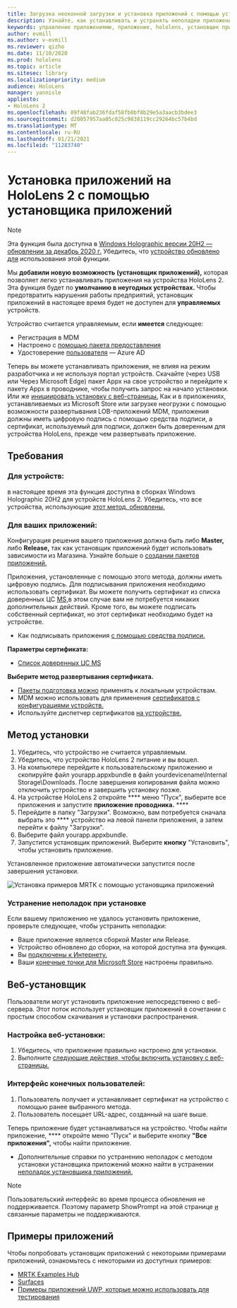 ```yaml
---
title: Загрузка неоконной загрузки и установка приложений с помощью установщика приложений HoloLens 2
description: Узнайте, как устанавливать и устранять неполадки приложений с помощью установщика приложений, а также загружать и устанавливать приложения через пользовательский интерфейс.
keywords: управление приложениями, приложение, hololens, установщик приложений
author: evmill
ms.author: v-evmill
ms.reviewer: qizho
ms.date: 11/10/2020
ms.prod: hololens
ms.topic: article
ms.sitesec: library
ms.localizationpriority: medium
audience: HoloLens
manager: yannisle
appliesto:
- HoloLens 2
ms.openlocfilehash: 89f48fab236fdaf58fb0bf8b29e5a3aacb3bdee3
ms.sourcegitcommit: d20057957aa05c025c9838119cc29264bc57b4bd
ms.translationtype: MT
ms.contentlocale: ru-RU
ms.lasthandoff: 01/21/2021
ms.locfileid: "11283740"
---
```

# Установка приложений на HoloLens 2 с помощью установщика приложений

> [!NOTE]
> Эта функция была доступна в [Windows Holographic версии 20H2 — обновлении за декабрь 2020 г.](hololens-release-notes.md) Убедитесь, что [устройство обновлено для](hololens-update-hololens.md) использования этой функции.

Мы **добавили новую возможность (установщик приложений),** которая позволяет легко устанавливать приложения на устройства HoloLens 2. Эта функция будет по **умолчанию в неугодных устройствах.** Чтобы предотвратить нарушения работы предприятий, установщик приложений в настоящее время будет не доступен для **управляемых** устройств.  

Устройство считается управляемым, если **имеется** следующее:

- Регистрация в [](hololens-enroll-mdm.md) MDM
- Настроено с [помощью пакета предоставления](hololens-provisioning.md)
- Удостоверение [пользователя](hololens-identity.md) — Azure AD

Теперь вы можете устанавливать приложения, не влияя на режим разработчика и не используя портал устройств.  Скачайте (через USB или Через Microsoft Edge) пакет Appx на свое устройство и перейдите к пакету Appx в проводнике, чтобы получить запрос на начало установки.  Или же [инициировать установку с веб-страницы.](https://docs.microsoft.com/windows/msix/app-installer/installing-windows10-apps-web)  Как и в приложениях, устанавливаемых из Microsoft Store или загрузке неогрузки с помощью [](https://docs.microsoft.com/windows/win32/appxpkg/how-to-sign-a-package-using-signtool) возможности развертывания [](https://docs.microsoft.com/windows/win32/appxpkg/how-to-sign-a-package-using-signtool#security-considerations) LOB-приложений MDM, приложения должны иметь цифровую подпись с помощью средства подписи, а сертификат, используемый для подписи, должен быть доверенным для устройства HoloLens, прежде чем развертывать приложение.

## Требования

### Для устройств:

 в настоящее время эта функция доступна в сборках Windows Holographic 20H2 для устройств HoloLens 2. Убедитесь, что все устройства, использующие [этот метод, обновлены.](hololens-update-hololens.md)

### Для ваших приложений: 
Конфигурация решения вашего приложения должна быть либо **Master,** либо **Release,** так как установщик приложений будет использовать зависимости из Магазина. Узнайте больше о [создании пакетов приложений.](https://docs.microsoft.com/windows/msix/app-installer/create-appinstallerfile-vs)

Приложения, установленные с помощью этого метода, должны иметь цифровую подпись. Для подписывания приложения необходимо использовать сертификат. Вы можете получить сертификат из списка доверенных ЦС [MS,](https://ccadb-public.secure.force.com/microsoft/IncludedCACertificateReportForMSFT)в этом случае вам не потребуется никаких дополнительных действий. Кроме того, вы можете подписать собственный сертификат, но этот сертификат необходимо будет на устройстве.

- Как подписывать приложения [с помощью средства подписи.](https://docs.microsoft.com/windows/win32/appxpkg/how-to-sign-a-package-using-signtool)

**Параметры сертификата:**

- [Список доверенных ЦС MS](https://ccadb-public.secure.force.com/microsoft/IncludedCACertificateReportForMSFT)

**Выберите метод развертывания сертификата.**

- [Пакеты подготовка можно](hololens-provisioning.md) применять к локальным устройствам.
- MDM можно использовать для применения [сертификатов с конфигурациями устройств.](https://docs.microsoft.com/mem/intune/protect/certificates-configure)
- Используйте диспетчер сертификатов [на устройстве.](certificate-manager.md)

## Метод установки

1. Убедитесь, что устройство не считается управляемым.
1. Убедитесь, что устройство HoloLens 2 питание и вы вошел.
1. На компьютере перейдите к пользовательскому приложению и скопируйте файл yourapp.appxbundle в файл yourdevicename\Internal Storage\Downloads.
    После завершения копирования файла можно отключить устройство и завершить установку позже.
1. На устройстве HoloLens 2 откройте **** меню "Пуск", выберите все приложения и запустите **приложение проводника.** ****
1. Перейдите в папку "Загрузки". Возможно, вам потребуется сначала выбрать это **** устройство на левой панели приложения, а затем перейти к файлу "Загрузки".
1. Выберите файл yourapp.appxbundle.
1. Запустится установщик приложений. Выберите **кнопку** "Установить", чтобы установить приложение.

Установленное приложение автоматически запустится после завершения установки.

![Установка примеров MRTK с помощью установщика приложений](images/hololens-app-installer-picture.jpg)

### Устранение неполадок при установке

Если вашему приложению не удалось установить приложение, проверьте следующее, чтобы устранить неполадки:

- Ваше приложение является сборкой Master или Release.
- Устройство обновлено до сборки, на которой доступна эта функция.
- Вы [подключены к Интернету.](hololens-network.md)
- Ваши [конечные точки для Microsoft Store](hololens-offline.md) настроены правильно.  

## Веб-установщик

Пользователи могут установить приложение непосредственно с веб-сервера. Этот поток использует установщик приложений в сочетании с простым способом скачивания и установки распространения.

### Настройка веб-установки:

1. Убедитесь, что приложение правильно настроено для установки.
1. Выполните [следующие действия, чтобы включить установку с веб-страницы.](https://docs.microsoft.com/windows/msix/app-installer/installing-windows10-apps-web#how-to-enable-this-on-a-webpage)

### Интерфейс конечных пользователей:

1. Пользователь получает и устанавливает сертификат на устройство с помощью ранее выбранного метода.
1. Пользователь посещает URL-адрес, созданный на шаге выше.

Теперь приложение будет устанавливаться на устройство. Чтобы найти приложение, **** откройте меню "Пуск" и выберите кнопку **"Все приложения",** чтобы найти приложение.

- Дополнительные справки по устранению неполадок с методом установки установщика приложений можно найти в устранении [неполадок установщика приложений.](https://docs.microsoft.com/windows/msix/app-installer/troubleshoot-appinstaller-issues)

> [!NOTE]
> Пользовательский интерфейс во время процесса обновления не поддерживается. Поэтому параметр ShowPrompt на этой странице [и](https://docs.microsoft.com/windows/msix/app-installer/update-settings) связанные параметры не поддерживаются.

## Примеры приложений

Чтобы попробовать установщик приложений с некоторыми примерами приложений, ознакомьтесь с некоторыми из доступных примеров:

- [MRTK Examples Hub](https://microsoft.github.io/MixedRealityToolkit-Unity/Documentation/README_ExampleHub.html)
- [Surfaces](https://docs.microsoft.com/windows/mixed-reality/develop/unity/sampleapp-surfaces)
- [Примеры приложений UWP, которые можно использовать для тестирования](https://github.com/microsoft/Windows-universal-samples/tree/master/Samples)
